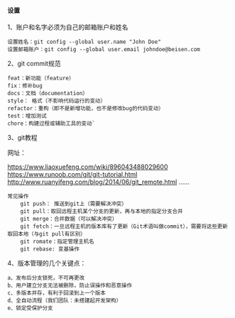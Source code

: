 #### 设置

1、账户和名字必须为自己的邮箱账户和姓名

    设置姓名：git config --global user.name "John Doe"
    设置邮箱账户：git config --global user.email johndoe@beisen.com
    
2、git commit规范

    feat：新功能（feature）
    fix：修补bug
    docs：文档（documentation）
    style： 格式（不影响代码运行的变动）
    refactor：重构（即不是新增功能，也不是修改bug的代码变动）
    test：增加测试
    chore：构建过程或辅助工具的变动`
    
3、git教程

网址：

https://www.liaoxuefeng.com/wiki/896043488029600
https://www.runoob.com/git/git-tutorial.html
http://www.ruanyifeng.com/blog/2014/06/git_remote.html
......

    常见操作
        git push： 推送到git上（需要解决冲突）
        git pull：取回远程主机某个分支的更新，再与本地的指定分支合并    
        git merge：合并数据（可以解决冲突）
        git fetch：一旦远程主机的版本库有了更新（Git术语叫做commit），需要将这些更新取回本地（与git pull有区别）
        git romate：指定管理主机名
        git rebase: 变基操作
        
4、版本管理的几个关键点：
    
    a、发布后分支锁死，不可再更改
    b、用户建立分支无法被删除，防止误操作和恶意操作
    c、多版本并存，有利于回滚到上一个版本
    d、全自动流程（我们团队：未搭建起开发架构）
    e、锁定受保护分支
    